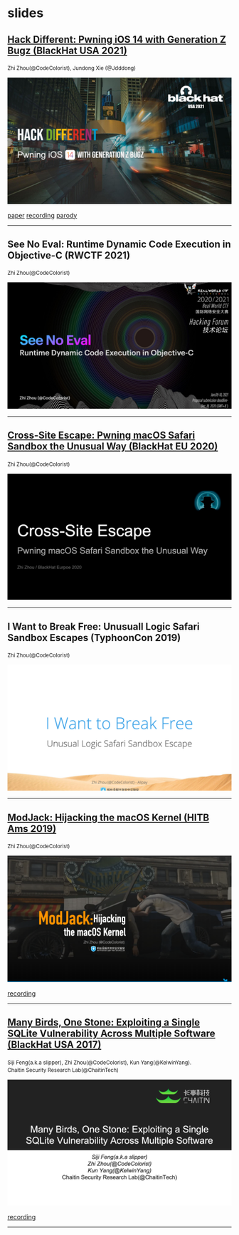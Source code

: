 # slides

## [Hack Different: Pwning iOS 14 with Generation Z Bugz (BlackHat USA 2021)](https://www.blackhat.com/us-21/briefings/schedule/#hack-different-pwning-ios--with-generation-z-bugz-23002)

<small>Zhi Zhou(@CodeColorist), Jundong Xie (@Jdddong)</small>

[![](preview/us-21-Hack-Different-Pwning-IOS-14-With-Generation-Z-Bug.png)](us-21-Hack-Different-Pwning-IOS-14-With-Generation-Z-Bug.pdf)

[paper](https://i.blackhat.com/USA21/Wednesday-Handouts/us-21-Hack-Different-Pwning-IOS-14-With-Generation-Z-Bug-wp.pdf)
[recording](https://www.youtube.com/watch?v=fLXc5PJdtp0)
[parody](https://codecolor.ist/mistune/)

---

## See No Eval: Runtime Dynamic Code Execution in Objective-C (RWCTF 2021)

<small>Zhi Zhou(@CodeColorist)</small>

[![](preview/See_No_Evil.png)](See_No_Evil.pdf)

---

## [Cross-Site Escape: Pwning macOS Safari Sandbox the Unusual Way (BlackHat EU 2020)](https://www.blackhat.com/eu-20/briefings/schedule/#cross-site-escape-pwning-macos-safari-sandbox-the-unusual-way-21133)

<small>Zhi Zhou(@CodeColorist)</small>

[![](preview/eu-20-Zhou-Cross-Site-Escape-Pwning-MacOS-Safari-Sandbox-The-Unusual-Way.png)](eu-20-Zhou-Cross-Site-Escape-Pwning-MacOS-Safari-Sandbox-The-Unusual-Way.pdf)

---

## I Want to Break Free: Unusuall Logic Safari Sandbox Escapes (TyphoonCon 2019)

<small>Zhi Zhou(@CodeColorist)</small>

[![](preview/Zhi_Zhou_-_I_Want_to_Break_Free__TyphoonCon_.png)](preview/Zhi_Zhou_-_I_Want_to_Break_Free__TyphoonCon_.png)

---

## [ModJack: Hijacking the macOS Kernel (HITB Ams 2019)](https://archive.conference.hitb.org/hitbsecconf2019ams/sessions/modjack-hijacking-the-macos-kernel/)

<small>Zhi Zhou(@CodeColorist)</small>

[![](preview/D2T2-ModJack-Hijacking-the-MacOS-Kernel.png)](D2T2-ModJack-Hijacking-the-MacOS-Kernel.pdf)

[recording](https://www.youtube.com/watch?v=OVT1DrSiLWQ)

---

## [Many Birds, One Stone: Exploiting a Single SQLite Vulnerability Across Multiple Software (BlackHat USA 2017)](https://www.blackhat.com/us-17/briefings/schedule/#many-birds-one-stone-exploiting-a-single-sqlite-vulnerability-across-multiple-software-7024)

<small>Siji Feng(a.k.a slipper), Zhi Zhou(@CodeColorist), Kun Yang(@KelwinYang). <br />
Chaitin Security Research Lab(@ChaitinTech)</small>

[![](preview/us-17-Feng-Many-Birds-One-Stone-Exploiting-A-Single-SQLite-Vulnerability-Across-Multiple-Software.png)](us-17-Feng-Many-Birds-One-Stone-Exploiting-A-Single-SQLite-Vulnerability-Across-Multiple-Software.pdf)

[recording](https://www.youtube.com/watch?v=Kqv8S1BQYwE)

---